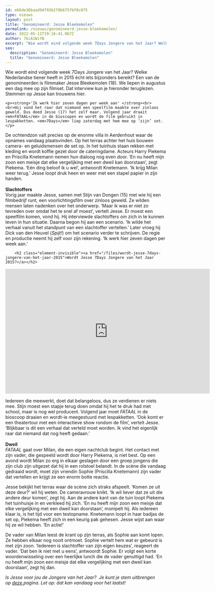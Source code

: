 ```yaml
---
id: e66de36baad94f93b2f8b675fbf8c075
type: nieuws
layout: post
title: "Genomineerd: Jesse Bleekemolen"
permalink: /nieuws/genomineerd-jesse-bleekemolen/
date: 2022-05-11T19:16:41.067Z
author: 7biA1WiYB
excerpt: "Wie wordt eind volgende week 7Days Jongere van het Jaar? Welke Nederlandse tiener heeft in 2015 écht iets bijzonders bereikt? Een van de genomineerden is filmmaker Jesse Bleekemolen (18). We liepen in augustus een dag mee op zijn filmset. Dat interview kun je hieronder teruglezen. Stemmen op Jesse kan trouwens hier.  "
seo:
  description: "Genomineerd: Jesse Bleekemolen"
  title: "Genomineerd: Jesse Bleekemolen"
---
```

Wie wordt eind volgende week 7Days Jongere van het Jaar? Welke Nederlandse tiener heeft in 2015 écht iets bijzonders bereikt? Een van de genomineerden is filmmaker Jesse Bleekemolen (18). We liepen in augustus een dag mee op zijn filmset. Dat interview kun je hieronder teruglezen. Stemmen op Jesse kan trouwens hier.  

    <p><strong>'Ik werk hier zeven dagen per week aan' </strong><br><br>Hij vond het raar dat niemand een speelfilm maakte over zinloos geweld. Dus deed Jesse (17) het zelf maar. Volgend jaar draait <em>FATAAL</em> in de bioscopen en wordt de film gebruikt in lespakketten. <em>7Days</em> liep zaterdag met hem mee op ‘zijn’ set.</p>
<p>De ochtendzon valt precies op de enorme villa in Aerdenhout waar de opnames vandaag plaatsvinden. Op het terras achter het huis bouwen camera- en geluidsmensen de set op. In het tuinhuis staan rekken met kleding en wordt koffie gezet door de cateringdame. Acteurs Harry Piekema en Priscilla Knetemann nemen hun dialoog nog even door. ‘En nu heeft mijn zoon een meisje dat elke vergelijking met een dweil kan doorstaan’, zegt Piekema. ‘Eén ding beloof ik u wel’, antwoordt Knetemann. ‘Ik krijg Milan weer terug.’ Jesse loopt druk heen en weer met een stapel papier in zijn handen. <br><br><strong>Slachtoffers</strong><br>Vorig jaar maakte Jesse, samen met Stijn van Dongen (15) met wie hij een filmbedrijf runt, een voorlichtingsfilm over zinloos geweld. Ze wilden mensen laten nadenken over het onderwerp. ‘Maar ik was er niet zo tevreden over omdat het te snel af moest’, vertelt Jesse. Er moest een speelfilm komen, vond hij. Hij interviewde slachtoffers om zich in te kunnen leven in hun situatie. Daarna begon hij aan een scenario. ‘Ik wilde het verhaal vanuit het standpunt van een slachtoffer vertellen.’ Later vroeg hij Dick van den Heuvel (<em>Spijt!</em>) om het scenario verder te schrijven. De regie en productie neemt hij zelf voor zijn rekening. ‘Ik werk hier zeven dagen per week aan.’ </p>
<p><div class="media media-element-container media-default"><div id="file-12936" class="file file-video file-video-youtube">

        <h2 class="element-invisible"><a href="/files/wordt-jesse-7days-jongere-van-het-jaar-2015">Wordt Jesse 7Days Jongere van het Jaar 2015?</a></h2>
    
  
  <div class="content">
    <div class="media-youtube-video media-element file-default media-youtube-1">
  <iframe class="media-youtube-player" width="640" height="390" title="Wordt Jesse 7Days Jongere van het Jaar 2015?" src="https://www.youtube.com/embed/78YRaEC0aDM?wmode=opaque&controls=" name="Wordt Jesse 7Days Jongere van het Jaar 2015?" frameborder="0" allowfullscreen="">Video van Wordt Jesse 7Days Jongere van het Jaar 2015?</iframe>
</div>
  </div>

  
</div>
</div>
<p>Iedereen die meewerkt, doet dat belangeloos, dus ze verdienen er niets mee. Stijn moest een stapje terug doen omdat hij het te druk had met school, maar is nog wel producent. Volgend jaar moet <em>FATAAL</em> in de bioscoop draaien en wordt-ie meegestuurd met lespakketten. ‘Ook komt er een theatertour met een interactieve show rondom de film’, vertelt Jesse. ‘Blijkbaar is dit een verhaal dat verteld moet worden. Ik vind het eigenlijk raar dat niemand dat nog heeft gedaan.’<br><br><strong>Dweil</strong><br><em>FATAAL</em> gaat over Milan, die een eigen nachtclub begint. Het contact met zijn vader, die gespeeld wordt door Harry Piekema, is niet best. Op een avond wordt Milan zo erg in elkaar geslagen door een groep jongens die zijn club zijn uitgezet dat hij in een rolstoel belandt. In de scène die vandaag gedraaid wordt, moet zijn vriendin Sophie (Priscilla Knetemann) zijn vader dat vertellen en krijgt ze een enorm botte reactie.</p>
<p>Jesse bekijkt het terras waar de scène zich straks afspeelt. ‘Komen ze uit deze deur?’ wil hij weten. De cameravrouw knikt. ‘Ik wil liever dat ze uit die andere deur komen’, zegt hij. Aan de andere kant van de tuin loopt Piekema het tuinhuisje in en verkleed hij zich. ‘En nu heeft mijn zoon een meisje dat elke vergelijking met een dweil kan doorstaan’, mompelt hij. Als iedereen klaar is, is het tijd voor een testopname. Knetemann loopt in haar badjas de set op, Piekema heeft zich in een keurig pak gehesen. Jesse wijst aan waar hij ze wil hebben. ‘En actie!’</p>
<p>De vader van Milan leest de krant op zijn terras, als Sophie aan komt lopen. Ze hebben elkaar nog nooit ontmoet. Sophie vertelt hem wat er gebeurd is met zijn zoon. ‘Iedereen is slachtoffer van zijn eigen keuzes’, reageert de vader. ‘Dat ben ik niet met u eens’, antwoordt Sophie. Er volgt een korte woordenwisseling over een heerlijke lunch die de vader genuttigd had. ‘En nu heeft mijn zoon een meisje dat elke vergelijking met een dweil kan doorstaan’, zegt hij dan.</p>
<p><em>Is Jesse voor jou de Jongere van het Jaar?  Je kunt je stem uitbrengen op <a href="http://stemmenyandc.nl/sevendays/Jongere-van-het-Jaar-2015/submissions/new" target="_blank">deze </a>pagina. Let op: dat kan vandaag voor het laatst!</em></p>  
